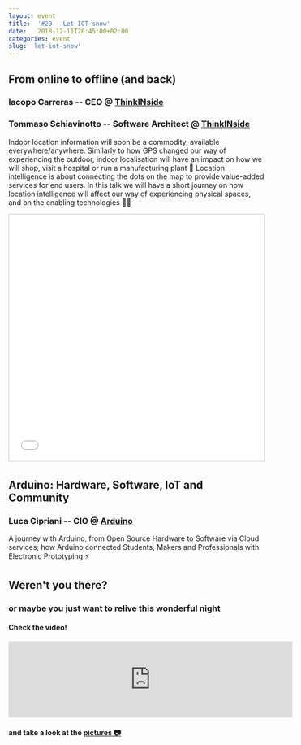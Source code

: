 ```yaml
---
layout: event
title:  '#29 - Let IOT snow'
date:   2018-12-11T20:45:00+02:00
categories: event
slug: 'let-iot-snow'
---
```


## From online to offline (and back)
### Iacopo Carreras -- CEO @ [ThinkINside](https://thinkin.io/)
### Tommaso Schiavinotto -- Software Architect @ [ThinkINside](https://thinkin.io/)

Indoor location information will soon be a commodity, available everywhere/anywhere. Similarly to how GPS changed our way of experiencing the outdoor, indoor localisation will have an impact on how we will shop, visit a hospital or run a manufacturing plant 🛒 Location intelligence is about connecting the dots on the map to provide value-added services for end users. In this talk we will have a short journey on how location intelligence will affect our way of experiencing physical spaces, and on the enabling technologies 👩‍💻

<iframe src="//www.slideshare.net/slideshow/embed_code/key/CdpU48C7S7oIZ8" width="595" height="485" frameborder="0" marginwidth="0" marginheight="0" scrolling="no" style="border:1px solid #CCC; border-width:1px; margin-bottom:5px; max-width: 100%;" allowfullscreen> </iframe>

## Arduino: Hardware, Software, IoT and Community
### Luca Cipriani -- CIO @ [Arduino](https://www.arduino.cc/)

A journey with Arduino, from Open Source Hardware to Software via Cloud services; how Arduino connected Students, Makers and Professionals with Electronic Prototyping ⚡️


## Weren't you there?
### or maybe you just want to relive this wonderful night
<section class="fb-links">

#### Check the video!
<iframe class="video-embed" src="https://www.facebook.com/plugins/video.php?href=https%3A%2F%2Fwww.facebook.com%2Fspeckandtech%2Fvideos%2F262050657805463%2F&width=500&show_text=false&appId=577818005714647&height=281" width="560" style="border:none;overflow:hidden" scrolling="no" frameborder="0" allowTransparency="true" allowFullScreen="true"></iframe>

#### and take a look at the <a id="fb_photo_album" class="btn-facebook" target="_blank" href="//bit.ly/ST29pics">pictures &#128247;</a>
</section>
